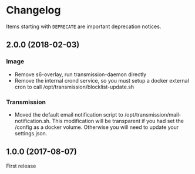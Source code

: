 # Changelog

Items starting with `DEPRECATE` are important deprecation notices.

## 2.0.0 (2018-02-03)

### Image

+ Remove s6-overlay, run transmission-daemon directly
+ Remove the internal crond service, so you must setup a docker external cron to call /opt/transmission/blocklist-update.sh

### Transmission

* Moved the default email notification script to /opt/transmission/mail-notification.sh. This modification will be transparent if you had set the /config as a docker volume. Otherwise you will need to update your settings.json.

## 1.0.0 (2017-08-07)

First release